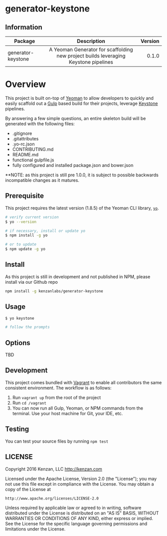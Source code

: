 # generator-keystone


## Information

| Package       | Description   | Version|
| ------------- |:-------------:| -----:|
| generator-keystone | A Yeoman Generator for scaffolding new project builds leveraging Keystone pipelines | 0.1.0 |

# Overview
This project is built on-top of [Yeoman][] to allow developers to quickly and easily scaffold out a [Gulp][] based
build for their projects, leverage [Keystone][] pipelines.

By answering a few simple questions, an entire skeleton build will be generated with the following files:

 - .gitignore
 - .gitattributes
 - .yo-rc.json
 - CONTRIBUTING.md
 - README.md
 - functional gulpfile.js
 - fully configured and installed package.json and bower.json

**NOTE: as this project is still pre 1.0.0, it is subject to possible backwards incompatible changes as it matures.

[Yeoman]: http://yeoman.io/
[Gulp]: http://gulpjs.com/
[Keystone]: https://github.com/kenzanlabs/keystone

## Prerequisite 

This project requires the latest version (1.8.5) of the Yeoman CLI library, [`yo`](https://www.npmjs.com/package/yo).

```bash
# verify current version
$ yo --version

# if necessary, install or update yo
$ npm install -g yo

# or to update
$ npm update -g yo
```

## Install
As this project is still in development and not published in NPM, please install via our Github repo

```bash
npm install -g kenzanlabs/generator-keystone
```


## Usage

```bash
$ yo keystone

# follow the prompts
```

## Options
TBD

## Development
This project comes bundled with [Vagrant][] to enable all contributors the same consistent environment.  The workflow
is as follows:

1. Run `vagrant up` from the root of the project
2. Run `cd /vagrant`
3. You can now run all Gulp, Yeoman, or NPM commands from the terminal.  Use your host machine for Git, your IDE, etc.

[Vagrant]: https://www.vagrantup.com/

## Testing
You can test your source files by running `npm test`

## LICENSE
Copyright 2016 Kenzan, LLC <http://kenzan.com>

Licensed under the Apache License, Version 2.0 (the "License");
you may not use this file except in compliance with the License.
You may obtain a copy of the License at

    http://www.apache.org/licenses/LICENSE-2.0

Unless required by applicable law or agreed to in writing, software
distributed under the License is distributed on an "AS IS" BASIS,
WITHOUT WARRANTIES OR CONDITIONS OF ANY KIND, either express or implied.
See the License for the specific language governing permissions and
limitations under the License.